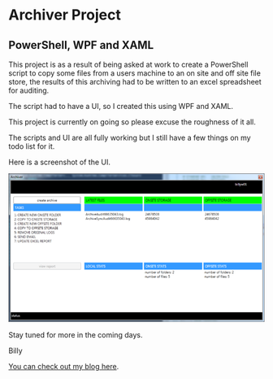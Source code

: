 # Archiver Project

## PowerShell, WPF and XAML

This project is as a result of being asked at work to create a PowerShell script to copy some files from a users machine to an on site and off site file store, the results of this archiving had to be written to an excel spreadsheet for auditing.

The script had to have a UI, so I created this using WPF and XAML.

This project is currently on going so please excuse the roughness of it all.

The scripts and UI are all fully working but I still have a few things on my todo list for it.
 
 Here is a screenshot of the UI.
 
 ![ScreenShot](https://github.com/justdaft/Archiver/raw/master/ScreenShots/mainwindow.PNG)

Stay tuned for more in the coming days.

Billy

 [You can check out my blog here](http://www.justdaft.com).
